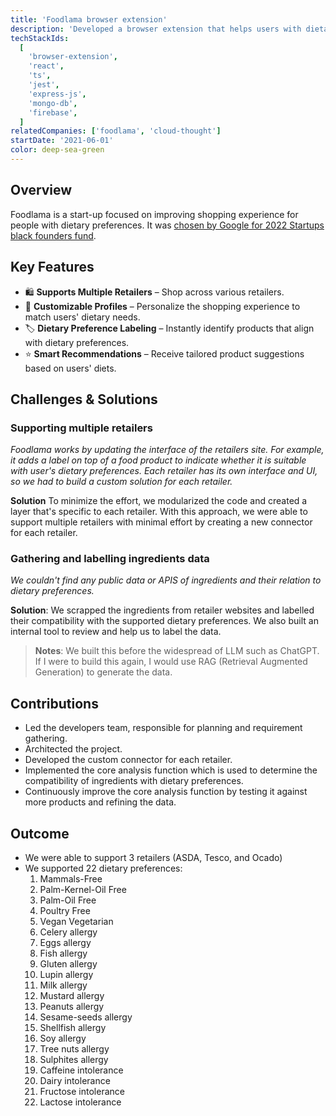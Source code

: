 ```yaml
---
title: 'Foodlama browser extension'
description: 'Developed a browser extension that helps users with dietary prefernce to grocery shopping online'
techStackIds:
  [
    'browser-extension',
    'react',
    'ts',
    'jest',
    'express-js',
    'mongo-db',
    'firebase',
  ]
relatedCompanies: ['foodlama', 'cloud-thought']
startDate: '2021-06-01'
color: deep-sea-green 
---
```


## Overview

Foodlama is a start-up focused on improving shopping experience for people with dietary preferences. It was [chosen by Google for 2022 Startups black founders fund](https://startupsmagazine.co.uk/article-foodlama-chosen-google-2022-startups-black-founders-fund).

## Key Features

- 🛍 **Supports Multiple Retailers** – Shop across various retailers.
- 👤 **Customizable Profiles** – Personalize the shopping experience to match users' dietary needs.
- 🏷 **Dietary Preference Labeling** – Instantly identify products that align with dietary preferences.
- ⭐ **Smart Recommendations** – Receive tailored product suggestions based on users' diets.

## Challenges & Solutions

### Supporting multiple retailers

_Foodlama works by updating the interface of the retailers site. For example, it adds a label on top of a food product to indicate whether it is suitable with user's dietary preferences. Each retailer has its own interface and UI, so we had to build a custom solution for each retailer._

**Solution** To minimize the effort, we modularized the code and created a layer that's specific to each retailer. With this approach, we were able to support multiple retailers with minimal effort by creating a new connector for each retailer.

### Gathering and labelling ingredients data

_We couldn't find any public data or APIS of ingredients and their relation to dietary preferences._

**Solution**: We scrapped the ingredients from retailer websites and labelled their compatibility with the supported dietary preferences. We also built an internal tool to review and help us to label the data.

> **Notes**: We built this before the widespread of LLM such as ChatGPT. If I were to build this again, I would use RAG (Retrieval Augmented Generation) to generate the data.

## Contributions

- Led the developers team, responsible for planning and requirement gathering.
- Architected the project.
- Developed the custom connector for each retailer.
- Implemented the core analysis function which is used to determine the compatibility of ingredients with dietary preferences.
- Continuously improve the core analysis function by testing it against more products and refining the data.

## Outcome

- We were able to support 3 retailers (ASDA, Tesco, and Ocado)
- We supported 22 dietary preferences:
  1. Mammals-Free
  2. Palm-Kernel-Oil Free
  3. Palm-Oil Free
  4. Poultry Free
  5. Vegan Vegetarian
  6. Celery allergy
  7. Eggs allergy
  8. Fish allergy
  9. Gluten allergy
  10. Lupin allergy
  11. Milk allergy
  12. Mustard allergy
  13. Peanuts allergy
  14. Sesame-seeds allergy
  15. Shellfish allergy
  16. Soy allergy
  17. Tree nuts allergy
  18. Sulphites allergy
  19. Caffeine intolerance
  20. Dairy intolerance
  21. Fructose intolerance
  22. Lactose intolerance
